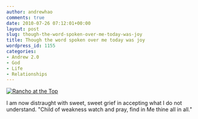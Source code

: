 ```yaml
---
author: andrewhao
comments: true
date: 2010-07-26 07:12:01+00:00
layout: post
slug: though-the-word-spoken-over-me-today-was-joy
title: Though the word spoken over me today was joy
wordpress_id: 1155
categories:
- Andrew 2.0
- God
- Life
- Relationships
---
```


[![Rancho at the Top](http://farm5.static.flickr.com/4017/4716693560_ff7eb1619a.jpg)](http://www.flickr.com/photos/andrewhao/4716693560/)

I am now distraught with sweet, sweet grief in accepting what I do not understand. "Child of weakness watch and pray, find in Me thine all in all."
